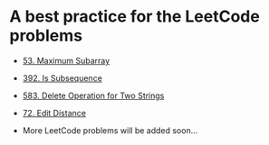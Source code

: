 # A best practice for the LeetCode problems
- [53. Maximum Subarray](./0053-maximum-subarray.md)
- [392. Is Subsequence](./0392-is-subsequence.md)
- [583. Delete Operation for Two Strings](./0583-delete-operation-for-two-strings.md)
- [72. Edit Distance](./0072-edit-distance.md)

- More LeetCode problems will be added soon...
